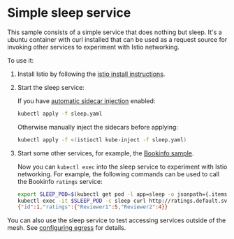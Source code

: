 # Simple sleep service

This sample consists of a simple service that does nothing but sleep.
It's a ubuntu container with curl installed that can be used as a request source for invoking other services
to experiment with Istio networking.

To use it:

1. Install Istio by following the [istio install instructions](https://istio.io/docs/setup/).

1. Start the sleep service:

    If you have [automatic sidecar injection](https://istio.io/docs/setup/additional-setup/sidecar-injection/#automatic-sidecar-injection) enabled:

    ```bash
    kubectl apply -f sleep.yaml
    ```

    Otherwise manually inject the sidecars before applying:

    ```bash
    kubectl apply -f <(istioctl kube-inject -f sleep.yaml)
    ```

1. Start some other services, for example, the [Bookinfo sample](https://istio.io/docs/examples/bookinfo/).

    Now you can `kubectl exec` into the sleep service to experiment with Istio networking.
    For example, the following commands can be used to call the Bookinfo `ratings` service:

    ```bash
    export SLEEP_POD=$(kubectl get pod -l app=sleep -o jsonpath={.items..metadata.name})
    kubectl exec -it $SLEEP_POD -c sleep curl http://ratings.default.svc.cluster.local:9080/ratings/1
    {"id":1,"ratings":{"Reviewer1":5,"Reviewer2":4}}
    ```

You can also use the sleep service to test accessing services outside of the mesh.
See [configuring egress](https://istio.io/docs/tasks/traffic-management/egress/) for details.
